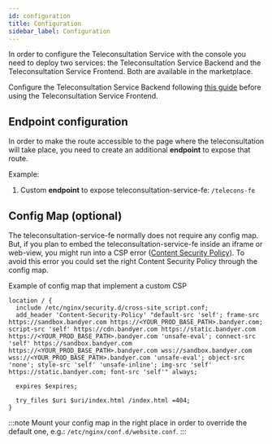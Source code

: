 ```yaml
---
id: configuration
title: Configuration
sidebar_label: Configuration
---
```




In order to configure the Teleconsultation Service with the console you need to deploy two services: the Teleconsultation Service Backend and the Teleconsultation Service Frontend. Both are available in the marketplace.

Configure the Teleconsultation Service Backend following [this guide][teleconsultation-service-be] before using the Teleconsultation Service Frontend.

## Endpoint configuration

In order to make the route accessible to the page where the teleconsultation will take place, you need to create an additional **endpoint** to expose that route.

Example:
1. Custom **endpoint** to expose teleconsultation-service-fe: `/telecons-fe`

## Config Map (optional)

The teleconsultation-service-fe normally does not require any config map. But, if you plan to embed the teleconsultation-service-fe inside an iframe or web-view, you might run into a CSP error ([Content Security Policy][mdn-csp]). To avoid this error you could set the right Content Security Policy through the config map.



Example of config map that implement a custom CSP

```
location / {
  include /etc/nginx/security.d/cross-site_script.conf;
  add_header 'Content-Security-Policy' "default-src 'self'; frame-src https://sandbox.bandyer.com https://<YOUR_PROD_BASE_PATH>.bandyer.com; script-src 'self' https://cdn.bandyer.com https://static.bandyer.com https://<YOUR_PROD_BASE_PATH>.bandyer.com 'unsafe-eval'; connect-src 'self' https://sandbox.bandyer.com https://<YOUR_PROD_BASE_PATH>.bandyer.com wss://sandbox.bandyer.com wss://<YOUR_PROD_BASE_PATH>.bandyer.com 'unsafe-eval'; object-src 'none'; style-src 'self' 'unsafe-inline'; img-src 'self' https://static.bandyer.com; font-src 'self'" always;
  
  expires $expires;

  try_files $uri $uri/index.html /index.html =404;
}
```



:::note
Mount your config map in the right place in order to override the default one, e.g.: `/etc/nginx/conf.d/website.conf`.
:::


[mdn-csp]: https://developer.mozilla.org/en-US/docs/Web/HTTP/CSP
[teleconsultation-service-be]: /runtime_suite/teleconsultation-service-backend/10_overview.md
